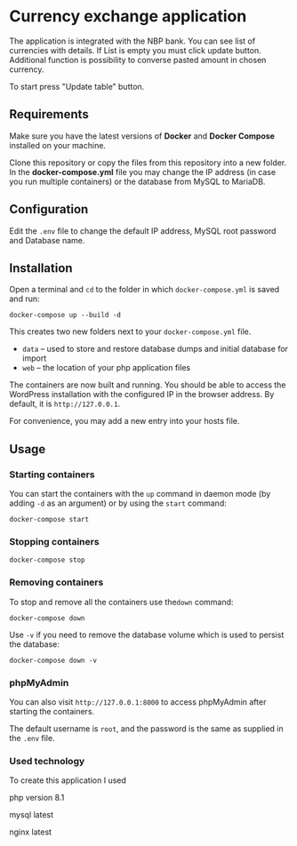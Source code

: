 #  Currency exchange application

The application is integrated with the NBP bank. You can see list of currencies with details.
If List is empty you must click update button. 
Additional function is possibility to converse pasted amount in chosen currency.

To start press "Update table" button.

## Requirements

Make sure you have the latest versions of **Docker** and **Docker Compose** installed on your machine.

Clone this repository or copy the files from this repository into a new folder. In the **docker-compose.yml** file you may change the IP address (in case you run multiple containers) or the database from MySQL to MariaDB.

## Configuration

Edit the `.env` file to change the default IP address, MySQL root password and Database name.

## Installation

Open a terminal and `cd` to the folder in which `docker-compose.yml` is saved and run:

```
docker-compose up --build -d
```

This creates two new folders next to your `docker-compose.yml` file.

* `data` – used to store and restore database dumps and initial database for import
* `web` – the location of your php application files

The containers are now built and running. You should be able to access the WordPress installation with the configured IP in the browser address. By default, it is `http://127.0.0.1`.

For convenience, you may add a new entry into your hosts file.

## Usage

### Starting containers

You can start the containers with the `up` command in daemon mode (by adding `-d` as an argument) or by using the `start` command:

```
docker-compose start
```

### Stopping containers

```
docker-compose stop
```

### Removing containers

To stop and remove all the containers use the`down` command:

```
docker-compose down
```

Use `-v` if you need to remove the database volume which is used to persist the database:

```
docker-compose down -v
```


### phpMyAdmin

You can also visit `http://127.0.0.1:8000` to access phpMyAdmin after starting the containers.

The default username is `root`, and the password is the same as supplied in the `.env` file.

### Used technology

To create this application I used 

php version 8.1

mysql latest

nginx latest
